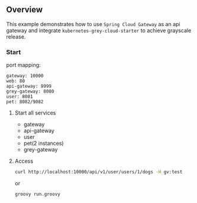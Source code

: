 ## Overview

This example demonstrates how to use `Spring Cloud Gateway` as an api gateway and
integrate `kubernetes-grey-cloud-starter` to achieve grayscale release.

### Start

port mapping:

    gateway: 10000
    web: 80
    api-gateway: 9999
    grey-gateway: 8080
    user: 8081
    pet: 8082/9082

1. Start all services

    - gateway
    - api-gateway
    - user
    - pet(2 instances)
    - grey-gateway

2. Access

   ```bash
   curl http://localhost:10000/api/v1/user/users/1/dogs -H gv:test
   ```
   or
   ```bash
   groovy run.groovy
   ```
   

